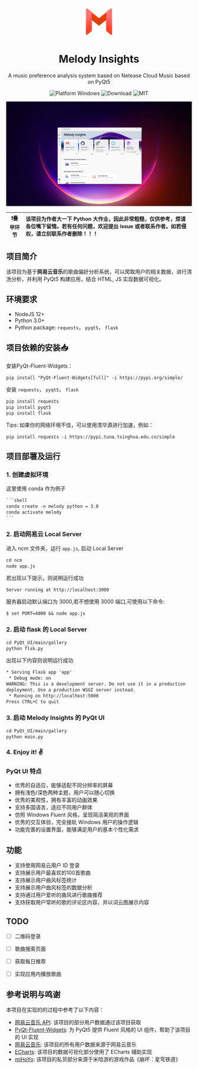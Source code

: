 
<p align="center">
  <img width="18%" align="center" src="https://raw.githubusercontent.com/Seattle-233/Melody-Insights/main/QyQt_UI/main/gallery/app/resource/images/logo_red.png" alt="logo">
</p>
  <h1 align="center">
  Melody Insights
</h1>
<p align="center">
  A music preference analysis system based on Netease Cloud Music based on PyQt5
</p>

<p align="center">
  <a style="text-decoration:none">
    <img src="https://img.shields.io/badge/Platform-Windows-blue?color=#4ec820" alt="Platform Windows"/>
  </a>

  <a style="text-decoration:none">
    <img src="https://img.shields.io/badge/Author-Seattle-blue?color=#4ec820.svg " alt="Download"/>
  </a>

  <a style="text-decoration:none">
    <img src="https://img.shields.io/badge/License-MIT-blue?color=#4ec820" alt="MIT"/>
  </a>
</p>


![Interface](https://raw.githubusercontent.com/Seattle-233/Melody-Insights/main/PyQt_UI/docs/source/_static/interface.png)



❗叠甲环节 | 该项目为作者大一下 Python 大作业，因此非常粗糙，仅供参考，烦请各位嘴下留情。若有任何问题，欢迎提出 issue 或者联系作者。如若侵权，请立刻联系作者删除！！！
:---: | :---


## 项目简介

该项目为基于**网易云音乐**的歌曲偏好分析系统，可以爬取用户的相关数据，进行清洗分析，并利用 PyQt5 构建应用，结合 HTML, JS 实现数据可视化。


## 环境要求

- NodeJS 12+
- Python 3.0+
- Python package: `requests`， `pyqt5`， `flask`

## 项目依赖的安装📥

安装PyQt-Fluent-Widgets：
```shell
pip install "PyQt-Fluent-Widgets[full]" -i https://pypi.org/simple/
```

安装 `requests`， `pyqt5`， `flask`
```shell
pip install requests
pip install pyqt5
pip install flask
```

Tips: 如果你的网络环境不佳，可以使用清华源进行加速，例如：

```shell
pip install requests -i https://pypi.tuna.tsinghua.edu.cn/simple
```

## 项目部署及运行

### 1. 创建虚拟环境

这里使用 conda 作为例子
    
    ```shell
    conda create -n melody python = 3.8
    conda activate melody
    ```


### 2. 启动网易云 Local Server

进入 ncm 文件夹，运行 `app.js`, 启动 Local Server
```shell
cd ncm
node app.js
```

若出现以下提示，则说明运行成功

```shell
Server running at http://localhost:3000
```

服务器启动默认端口为 3000,若不想使用 3000 端口,可使用以下命令: 
```shell
$ set PORT=4000 && node app.js
```

### 2. 启动 flask 的 Local Server

```shell
cd PyQt_UI/main/gallery
python flsk.py
```

出现以下内容则说明运行成功

```shell
* Serving Flask app 'app'
 * Debug mode: on
WARNING: This is a development server. Do not use it in a production deployment. Use a production WSGI server instead.
 * Running on http://localhost:5000
Press CTRL+C to quit
```

### 3. 启动 Melody Insights 的 PyQt UI
```shell
cd PyQt_UI/main/gallery
python main.py
```
### 4. Enjoy it! ✌️

### PyQt UI 特点

- 优秀的自适应，能够适配不同分辨率的屏幕
- 拥有浅色/深色两种主题，用户可以随心切换
- 优秀的美观性，拥有丰富的动画效果
- 支持多国语言，适应不同用户群体
- 仿照 Windows Fluent 风格，呈现简洁美观的界面
- 优秀的交互体验，完全接轨 Windows 用户的操作逻辑
- 功能完善的设置界面，能够满足用户的基本个性化需求

## 功能

- 支持使用网易云用户 ID 登录
- 支持展示用户最喜欢的100首歌曲
- 支持展示用户曲风标签统计
- 支持展示用户曲风标签的数据分析
- 支持通过用户爱听的曲风进行歌曲推荐
- 支持获取用户常听的歌的评论区内容，并以词云图展示内容


## TODO
- [ ] 二维码登录
- [ ] 歌曲搜索页面
- [ ] 获取每日推荐
- [ ] 实现应用内播放歌曲



## 参考说明与鸣谢

本项目在实现的的过程中参考了以下内容：

- [网易云音乐 API](https://github.com/Binaryify/NeteaseCloudMusicApi): 该项目的部分用户数据通过该项目获取
- [PyQt-Fluent-Widgets](https://github.com/zhiyiYo/PyQt-Fluent-Widgets): 为 PyQt5 提供 Fluent 风格的 UI 组件，帮助了该项目的 UI 实现
- [网易云音乐]( https://music.163.com/): 该项目的所有用户数据来源于网易云音乐
- [ECharts](https://echarts.apache.org/zh/index.html): 该项目的数据可视化部分使用了 ECharts 辅助实现
- [miHoYo]( https://www.mihoyo.com/): 该项目的私货部分来源于米哈游的游戏作品《崩坏：星穹铁道》





